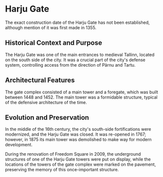 # Harju Gate

The exact construction date of the Harju Gate has not been established, although mention of it was first made in 1355.

## Historical Context and Purpose

The Harju Gate was one of the main entrances to medieval Tallinn, located on the south side of the city. It was a crucial part of the city's defense system, controlling access from the direction of Pärnu and Tartu.

## Architectural Features

The gate complex consisted of a main tower and a foregate, which was built between 1448 and 1452. The main tower was a formidable structure, typical of the defensive architecture of the time.

## Evolution and Preservation

In the middle of the 16th century, the city's south-side fortifications were modernized, and the Harju Gate was closed. It was re-opened in 1767; however, in 1875 its main tower was demolished to make way for modern development.

During the renovation of Freedom Square in 2009, the underground structures of one of the Harju Gate towers were put on display, while the locations of the towers of the gate complex were marked on the pavement, preserving the memory of this once-important structure.
